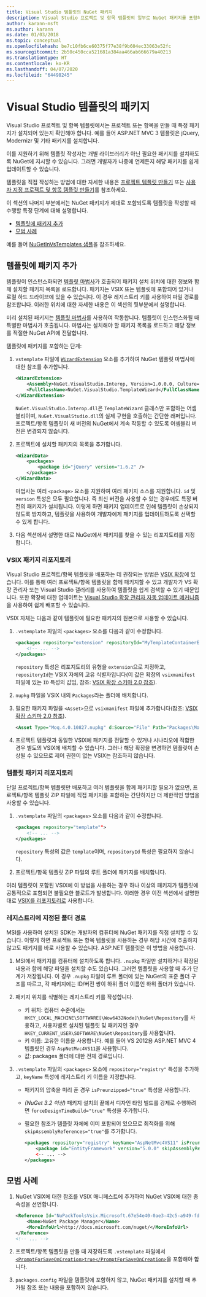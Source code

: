 ```yaml
---
title: Visual Studio 템플릿의 NuGet 패키지
description: Visual Studio 프로젝트 및 항목 템플릿의 일부로 NuGet 패키지를 포함하는 방법에 대한 지침입니다.
author: karann-msft
ms.author: karann
ms.date: 01/03/2018
ms.topic: conceptual
ms.openlocfilehash: be7c10fb6ce60375f77e38f9b604ec33063e52fc
ms.sourcegitcommit: 2b50c450cca521681a384aa466ab666679a40213
ms.translationtype: HT
ms.contentlocale: ko-KR
ms.lasthandoff: 04/07/2020
ms.locfileid: "64498245"
---
```

# <a name="packages-in-visual-studio-templates"></a>Visual Studio 템플릿의 패키지

Visual Studio 프로젝트 및 항목 템플릿에서는 프로젝트 또는 항목을 만들 때 특정 패키지가 설치되어 있는지 확인해야 합니다. 예를 들어 ASP.NET MVC 3 템플릿은 jQuery, Modernizr 및 기타 패키지를 설치합니다.

이를 지원하기 위해 템플릿 작성자는 개별 라이브러리가 아닌 필요한 패키지를 설치하도록 NuGet에 지시할 수 있습니다. 그러면 개발자가 나중에 언제든지 해당 패키지를 쉽게 업데이트할 수 있습니다.

템플릿을 직접 작성하는 방법에 대한 자세한 내용은 [프로젝트 템플릿 만들기](/visualstudio/ide/how-to-create-project-templates) 또는 [사용자 지정 프로젝트 및 항목 템플릿 만들기](/visualstudio/extensibility/creating-custom-project-and-item-templates)를 참조하세요.

이 섹션의 나머지 부분에서는 NuGet 패키지가 제대로 포함되도록 템플릿을 작성할 때 수행할 특정 단계에 대해 설명합니다.

- [템플릿에 패키지 추가](#adding-packages-to-a-template)
- [모범 사례](#best-practices)

예를 들어 [NuGetInVsTemplates 샘플](https://bitbucket.org/marcind/nugetinvstemplates)을 참조하세요.

## <a name="adding-packages-to-a-template"></a>템플릿에 패키지 추가

템플릿이 인스턴스화되면 [템플릿 마법사](/visualstudio/extensibility/how-to-use-wizards-with-project-templates)가 호출되어 패키지 설치 위치에 대한 정보와 함께 설치할 패키지 목록을 로드합니다. 패키지는 VSIX 또는 템플릿에 포함되어 있거나 로컬 하드 드라이브에 있을 수 있습니다. 이 경우 레지스트리 키를 사용하여 파일 경로를 참조합니다. 이러한 위치에 대한 자세한 내용은 이 섹션의 뒷부분에서 설명합니다.

미리 설치된 패키지는 [템플릿 마법사](/visualstudio/extensibility/how-to-use-wizards-with-project-templates)를 사용하여 작동합니다. 템플릿이 인스턴스화될 때 특별한 마법사가 호출됩니다. 마법사는 설치해야 할 패키지 목록을 로드하고 해당 정보를 적절한 NuGet API에 전달합니다.

템플릿에 패키지를 포함하는 단계:

1. `vstemplate` 파일에 [`WizardExtension`](/visualstudio/extensibility/wizardextension-element-visual-studio-templates) 요소를 추가하여 NuGet 템플릿 마법사에 대한 참조를 추가합니다.

    ```xml
    <WizardExtension>
        <Assembly>NuGet.VisualStudio.Interop, Version=1.0.0.0, Culture=neutral, PublicKeyToken=b03f5f7f11d50a3a</Assembly>
        <FullClassName>NuGet.VisualStudio.TemplateWizard</FullClassName>
    </WizardExtension>
    ```

    `NuGet.VisualStudio.Interop.dll`은 `TemplateWizard` 클래스만 포함하는 어셈블리이며, `NuGet.VisualStudio.dll`의 실제 구현을 호출하는 간단한 래퍼입니다. 프로젝트/항목 템플릿이 새 버전의 NuGet에서 계속 작동할 수 있도록 어셈블리 버전은 변경되지 않습니다.

1. 프로젝트에 설치할 패키지의 목록을 추가합니다.

    ```xml
    <WizardData>
        <packages>
            <package id="jQuery" version="1.6.2" />
        </packages>
    </WizardData>
    ```

    마법사는 여러 `<package>` 요소를 지원하여 여러 패키지 소스를 지원합니다. `id` 및 `version` 특성은 모두 필요합니다. 즉 최신 버전을 사용할 수 있는 경우에도 특정 버전의 패키지가 설치됩니다. 이렇게 하면 패키지 업데이트로 인해 템플릿이 손상되지 않도록 방지하고, 템플릿을 사용하여 개발자에게 패키지를 업데이트하도록 선택할 수 있게 합니다.

1. 다음 섹션에서 설명한 대로 NuGet에서 패키지를 찾을 수 있는 리포지토리를 지정합니다.

### <a name="vsix-package-repository"></a>VSIX 패키지 리포지토리

Visual Studio 프로젝트/항목 템플릿을 배포하는 데 권장되는 방법은 [VSIX 확장](/visualstudio/extensibility/shipping-visual-studio-extensions)에 있습니다. 이를 통해 여러 프로젝트/항목 템플릿을 함께 패키지할 수 있고 개발자가 VS 확장 관리자 또는 Visual Studio 갤러리를 사용하여 템플릿을 쉽게 검색할 수 있기 때문입니다. 또한 확장에 대한 업데이트는 [Visual Studio 확장 관리자 자동 업데이트 메커니즘](/visualstudio/extensibility/how-to-update-a-visual-studio-extension)을 사용하여 쉽게 배포할 수 있습니다.

VSIX 자체는 다음과 같이 템플릿에 필요한 패키지의 원본으로 사용할 수 있습니다.

1. `.vstemplate` 파일의 `<packages>` 요소를 다음과 같이 수정합니다.

    ```xml
    <packages repository="extension" repositoryId="MyTemplateContainerExtensionId">
        <!-- ... -->
    </packages>
    ```

    `repository` 특성은 리포지토리의 유형을 `extension`으로 지정하고, `repositoryId`는 VSIX 자체의 고유 식별자입니다(이 값은 확장의 `vsixmanifest` 파일에 있는 `ID` 특성의 값임, 참조: [VSIX 확장 스키마 2.0 참조](/visualstudio/extensibility/vsix-extension-schema-2-0-reference)).

1. `nupkg` 파일을 VSIX 내의 `Packages`라는 폴더에 배치합니다.

1. 필요한 패키지 파일을 `<Asset>`으로 `vsixmanifest` 파일에 추가합니다(참조: [VSIX 확장 스키마 2.0 참조](/visualstudio/extensibility/vsix-extension-schema-2-0-reference)).

    ```xml
    <Asset Type="Moq.4.0.10827.nupkg" d:Source="File" Path="Packages\Moq.4.0.10827.nupkg" d:VsixSubPath="Packages" />
    ```

1. 프로젝트 템플릿과 동일한 VSIX에 패키지를 전달할 수 있거나 시나리오에 적합한 경우 별도의 VSIX에 배치할 수 있습니다. 그러나 해당 확장을 변경하면 템플릿이 손상될 수 있으므로 제어 권한이 없는 VSIX는 참조하지 않습니다.

### <a name="template-package-repository"></a>템플릿 패키지 리포지토리

단일 프로젝트/항목 템플릿만 배포하고 여러 템플릿을 함께 패키지할 필요가 없으면, 프로젝트/항목 템플릿 ZIP 파일에 직접 패키지를 포함하는 간단하지만 더 제한적인 방법을 사용할 수 있습니다.

1. `.vstemplate` 파일의 `<packages>` 요소를 다음과 같이 수정합니다.

    ```xml
    <packages repository="template"">
        <!-- ... -->
    </packages>
    ```

    `repository` 특성의 값은 `template`이며, `repositoryId` 특성은 필요하지 않습니다.

1. 프로젝트/항목 템플릿 ZIP 파일의 루트 폴더에 패키지를 배치합니다.

여러 템플릿이 포함된 VSIX에 이 방법을 사용하는 경우 하나 이상의 패키지가 템플릿에 공통적으로 포함되면 불필요한 블로트가 발생합니다. 이러한 경우 이전 섹션에서 설명한 대로 [VSIX를 리포지토리로](#vsix-package-repository) 사용합니다.

### <a name="registry-specified-folder-path"></a>레지스트리에 지정된 폴더 경로

MSI를 사용하여 설치된 SDK는 개발자의 컴퓨터에 NuGet 패키지를 직접 설치할 수 있습니다. 이렇게 하면 프로젝트 또는 항목 템플릿을 사용하는 경우 해당 시간에 추출하지 않고도 패키지를 바로 사용할 수 있습니다. ASP.NET 템플릿은 이 방법을 사용합니다.

1. MSI에서 패키지를 컴퓨터에 설치하도록 합니다. `.nupkg` 파일만 설치하거나 확장된 내용과 함께 해당 파일을 설치할 수도 있습니다. 그러면 템플릿을 사용할 때 추가 단계가 저장됩니다. 이 경우 `.nupkg` 파일이 루트 폴더에 있는 NuGet의 표준 폴더 구조를 따르고, 각 패키지에는 ID/버전 쌍이 하위 폴더 이름인 하위 폴더가 있습니다.

1. 패키지 위치를 식별하는 레지스트리 키를 작성합니다.

    - 키 위치: 컴퓨터 수준에서는 `HKEY_LOCAL_MACHINE\SOFTWARE[\Wow6432Node]\NuGet\Repository`를 사용하고, 사용자별로 설치된 템플릿 및 패키지인 경우 `HKEY_CURRENT_USER\SOFTWARE\NuGet\Repository`를 사용합니다.
    - 키 이름: 고유한 이름을 사용합니다. 예를 들어 VS 2012용 ASP.NET MVC 4 템플릿인 경우 `AspNetMvc4VS11`을 사용합니다.
    - 값: packages 폴더에 대한 전체 경로입니다.

1. `.vstemplate` 파일의 `<packages>` 요소에 `repository="registry"` 특성을 추가하고, `keyName` 특성에 레지스트리 키 이름을 지정합니다.

    - 패키지의 압축을 미리 푼 경우 `isPreunzipped="true"` 특성을 사용합니다.
    - *(NuGet 3.2 이상)*  패키지 설치의 끝에서 디자인 타임 빌드를 강제로 수행하려면 `forceDesignTimeBuild="true"` 특성을 추가합니다.
    - 필요한 참조가 템플릿 자체에 이미 포함되어 있으므로 최적화를 위해 `skipAssemblyReferences="true"`를 추가합니다.

        ```xml
        <packages repository="registry" keyName="AspNetMvc4VS11" isPreunzipped="true">
            <package id="EntityFramework" version="5.0.0" skipAssemblyReferences="true" />
            <-- ... -->
        </packages>
        ```

## <a name="best-practices"></a>모범 사례

1. NuGet VSIX에 대한 참조를 VSIX 매니페스트에 추가하여 NuGet VSIX에 대한 종속성을 선언합니다.

    ```xml
    <Reference Id="NuPackToolsVsix.Microsoft.67e54e40-0ae3-42c5-a949-fddf5739e7a5" MinVersion="1.7.30402.9028">
        <Name>NuGet Package Manager</Name>
        <MoreInfoUrl>http://docs.microsoft.com/nuget/</MoreInfoUrl>
    </Reference>
    <!-- ... -->
    ```

1. 프로젝트/항목 템플릿을 만들 때 저장하도록 `.vstemplate` 파일에서 [`<PromptForSaveOnCreation>true</PromptForSaveOnCreation>`](/visualstudio/extensibility/promptforsaveoncreation-element-visual-studio-templates)을 포함해야 합니다.

1. `packages.config` 파일을 템플릿에 포함하지 않고, NuGet 패키지를 설치할 때 추가될 참조 또는 내용을 포함하지 않습니다.
